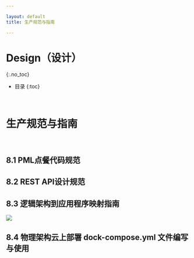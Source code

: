 ```yaml
---

layout: default
title: 生产规范与指南

---
```

# Design（设计）
{:.no_toc}

* 目录
{:toc}
</br>

# 生产规范与指南

</br>

## 8.1 PML点餐代码规范

## 8.2 REST API设计规范

## 8.3 逻辑架构到应用程序映射指南

![](https://raw.githubusercontent.com/OrderingService/Dashboard/gh-pages/imgs/Logical_architecture_to_application_mapping.png)

## 8.4 物理架构云上部署 dock-compose.yml 文件编写与使用